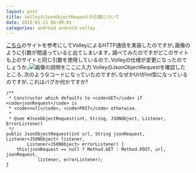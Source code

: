 ```yaml
---
layout: post
title: VolleyのJsonObjectRequestの引数について
date: 2015-01-21 06:09:01
categories: android android-volley
---
```

<!-- {% raw %} -->
<p><a href="http://techbooster.org/android/hacks/16474/" rel="nofollow noreferrer">こちら</a>のサイトを参考にしてVolleyによるHTTP通信を実装したのですが｡画像のように引数が間違っていると出てしまいます｡  調べてみたのですがどこのサイトも上のサイトと同じ引数を使用しているので､Volleyの仕様が変更になったのでしょうか｡<img src="https://i.stack.imgur.com/X90aO.png" alt="画像の説明をここに入力">  VolleyのJsonObjectRequestを確認したところ､次のようなコードになっていたのですが､なぜかUrlがint型になっているのですが､これはバグか何かですか?</p>

<pre><code>/**
 * Constructor which defaults to &lt;code&gt;GET&lt;/code&gt; if &lt;code&gt;jsonRequest&lt;/code&gt; is
 * &lt;code&gt;null&lt;/code&gt;, &lt;code&gt;POST&lt;/code&gt; otherwise.
 *
 * @see #JsonObjectRequest(int, String, JSONObject, Listener, ErrorListener)
 */
public JsonObjectRequest(int url, String jsonRequest, Listener&lt;JSONObject&gt; listener,
        Listener&lt;JSONObject&gt; errorListener) {
    this(jsonRequest == null ? Method.GET : Method.POST, url, jsonRequest,
            listener, errorListener);
}
</code></pre>
<!-- {% endraw %} -->
